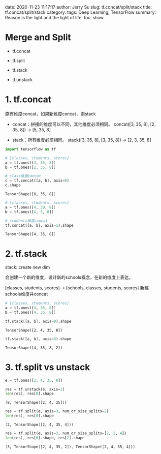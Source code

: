 date: 2020-11-23 11:17:17
author: Jerry Su
slug: tf.concat/split/stack
title: tf.concat/split/stack
category: 
tags: Deep Learning, TensorFlow
summary: Reason is the light and the light of life.
toc: show

# Merge and Split

- tf.concat

- tf.split

- tf.stack

- tf.unstack

# 1. tf.concat

原有维度concat，如果新维度concat，则stack

- concat：拼接的维度可以不同，其他维度必须相同。 concat([3, 35, 8], [2, 35, 8]) -> [5, 35, 8]

- stack：所有维度必须相同。 stack([3, 35, 8], [3, 35, 8]) -> [2, 3, 35, 8]


```python
import tensorflow as tf
```


```python
# [classes, students, scores]
a = tf.ones([4, 35, 8])
b = tf.ones([2, 35, 8])
```


```python
# class维度concat
c = tf.concat([a, b], axis=0)
c.shape
```




    TensorShape([6, 35, 8])




```python
# [classes, students, scores]
a = tf.ones([4, 30, 8])
b = tf.ones([4, 5, 8])
```


```python
# students维度concat
tf.concat([a, b], axis=1).shape
```




    TensorShape([4, 35, 8])



# 2. tf.stack

stack: create new dim

会创建一个新的维度，设计新的schools概念，在新的维度上表达。

[classes, students, scores] -> [schools, classes, students, scores] 新建schools维度并concat


```python
# [classes, students, scores]
a = tf.ones([4, 35, 8])
b = tf.ones([4, 35, 8])
```


```python
tf.stack([a, b], axis=0).shape
```




    TensorShape([2, 4, 35, 8])




```python
tf.stack([a, b], axis=3).shape
```




    TensorShape([4, 35, 8, 2])



# 3. tf.split vs unstack


```python
e = tf.ones([2, 4, 35, 8])
```


```python
res = tf.unstack(e, axis=3)
len(res), res[0].shape
```




    (8, TensorShape([2, 4, 35]))




```python
res = tf.split(e, axis=3, num_or_size_splits=2)
len(res), res[0].shape
```




    (2, TensorShape([2, 4, 35, 4]))




```python
res = tf.split(e, axis=3, num_or_size_splits=[2, 2, 4])
len(res), res[0].shape, res[2].shape
```




    (3, TensorShape([2, 4, 35, 2]), TensorShape([2, 4, 35, 4]))




```python

```
